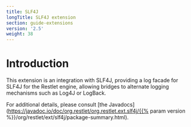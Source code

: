 ```yaml
---
title: SLF4J
longTitle: SLF4J extension
section: guide-extensions
version: '2.5'
weight: 38
---
```

# Introduction

This extension is an integration with SLF4J, providing a log facade for
SLF4J for the Restlet engine, allowing bridges to alternate logging
mechanisms such as Log4J or LogBack.

For additional details, please consult [the
Javadocs](https://javadoc.io/doc/org.restlet/org.restlet.ext.slf4j/{{% param version %}}/org/restlet/ext/slf4j/package-summary.html).
